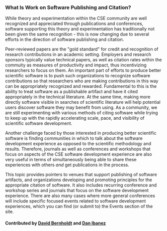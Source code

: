 ### What Is Work on Software Publishing and Citation?
<!--deck start--->

While theory and experimentation within the CSE community are well recognized and appreciated through publications and conferences, software supporting this theory and experimentation has traditionally not been given the same recognition - this is now changing due to several efforts in the direction of software publishing and citation.

<!--deck end--->

<!--body start--->
Peer-reviewed papers are the "gold standard" for credit and recognition of research contributions in an academic setting.  Employers and research sponsors typically value technical papers, as well as citation rates within the commuity as measures of productivity and impact, thus incentivizing researchers to focus on them.  An important part of efforts to produce better scientific software is to push such organizations to recognize software contributions so that researchers who are making contributions in this way can be appropriately recognized and rewarded.  Fundamental to this is the ability to treat software as a publishable artifact and have it cited appropriately in the technical literature.  At the same time, making more directly software visible in searches of scientific literature will help potential users discover software they may benefit from using. As a community, we are still experimenting with various methods of citing software while trying to keep up with the rapidly accelerating scale, pace, and visibility of scientific software development.

Another challenge faced by those interested in producing better scientific software is finding communities in which to talk about the software development experience as opposed to the scientific methodology and results.  Therefore, journals as well as conferences and workshops that focus on aspects of the CSE software development experience are also very useful in terms of simultaneously being able to share these experiences with others *and* get publications in the process.

This topic provides pointers to venues that support publishing of software artifacts, and organizations developing and promoting principles for the appropriate citation of software.  It also includes recurring conference and workshop series and journals that focus on the software development experience.  There are also many cases where more general conferences will include specific focused events related to software development experiences, which you can find (or submit to) the Events section of the site.

#### Contributed by [David Bernholdt](https://github.com/bernhold) and [Dan Ibanez](https://github.com/ibaned)
<!--body end--->

<!---
Publish: yes
Pinned: yes
Categories: collaboration
Topics: software publishing and citation
Tags:
Level: 0
Prerequisites: none
Aggregate: none
--->

